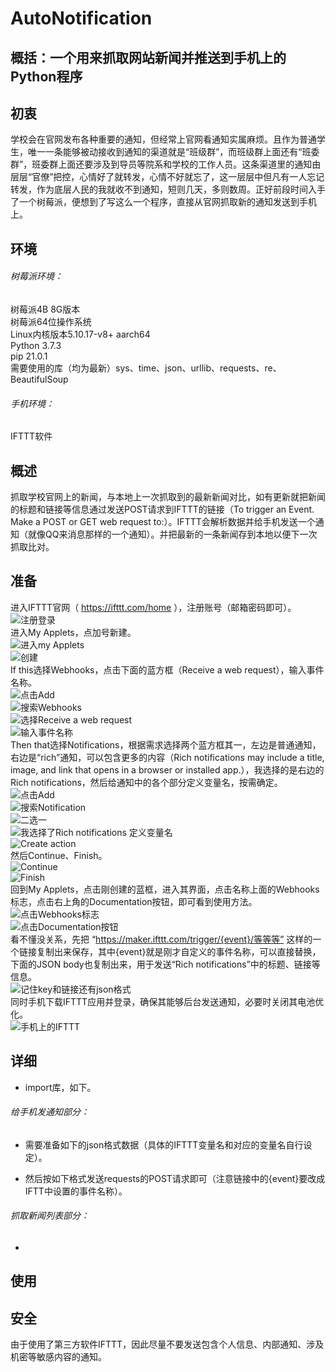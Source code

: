 # AutoNotification

## 概括：一个用来抓取网站新闻并推送到手机上的Python程序

## 初衷

学校会在官网发布各种重要的通知，但经常上官网看通知实属麻烦。且作为普通学生，唯一一条能够被动接收到通知的渠道就是“班级群”，而班级群上面还有“班委群”，班委群上面还要涉及到导员等院系和学校的工作人员。这条渠道里的通知由层层“官僚”把控，心情好了就转发，心情不好就忘了，这一层层中但凡有一人忘记转发，作为底层人民的我就收不到通知，短则几天，多则数周。正好前段时间入手了一个树莓派，便想到了写这么一个程序，直接从官网抓取新的通知发送到手机上。

## 环境

###### 树莓派环境：
树莓派4B 8G版本  
树莓派64位操作系统  
Linux内核版本5.10.17-v8+ aarch64  
Python 3.7.3  
pip 21.0.1  
需要使用的库（均为最新）sys、time、json、urllib、requests、re、BeautifulSoup

###### 手机环境：

IFTTT软件

## 概述

抓取学校官网上的新闻，与本地上一次抓取到的最新新闻对比，如有更新就把新闻的标题和链接等信息通过发送POST请求到IFTTT的链接（To trigger an Event. Make a POST or GET web request to:）。IFTTT会解析数据并给手机发送一个通知（就像QQ来消息那样的一个通知）。并把最新的一条新闻存到本地以便下一次抓取比对。

## 准备

进入IFTTT官网（ https://ifttt.com/home ），注册账号（邮箱密码即可）。  
![注册登录](https://github.com/Vistyxio/AutoNotification/blob/main/images/0%20(8).jpg)  
进入My Applets，点加号新建。  
![进入my Applets](https://github.com/Vistyxio/AutoNotification/blob/main/images/0%20(9).jpg)  
![创建](https://github.com/Vistyxio/AutoNotification/blob/main/images/0%20(12).jpg)  
If this选择Webhooks，点击下面的蓝方框（Receive a web request），输入事件名称。  
![点击Add](https://github.com/Vistyxio/AutoNotification/blob/main/images/0%20(13).jpg)  
![搜索Webhooks](https://github.com/Vistyxio/AutoNotification/blob/main/images/0%20(14).jpg)  
![选择Receive a web request](https://github.com/Vistyxio/AutoNotification/blob/main/images/0%20(15).jpg)  
![输入事件名称](https://github.com/Vistyxio/AutoNotification/blob/main/images/0%20(16).jpg)  
Then that选择Notifications，根据需求选择两个蓝方框其一，左边是普通通知，右边是“rich”通知，可以包含更多的内容（Rich notifications may include a title, image, and link that opens in a browser or installed app.），我选择的是右边的Rich notifications，然后给通知中的各个部分定义变量名，按需确定。  
![点击Add](https://github.com/Vistyxio/AutoNotification/blob/main/images/0%20(17).jpg)  
![搜索Notification](https://github.com/Vistyxio/AutoNotification/blob/main/images/0%20(18).jpg)  
![二选一](https://github.com/Vistyxio/AutoNotification/blob/main/images/0%20(19).jpg)  
![我选择了Rich notifications 定义变量名](https://github.com/Vistyxio/AutoNotification/blob/main/images/0%20(20).jpg)  
![Create action](https://github.com/Vistyxio/AutoNotification/blob/main/images/0%20(21).jpg)  
然后Continue、Finish。  
![Continue](https://github.com/Vistyxio/AutoNotification/blob/main/images/0%20(1).jpg)  
![Finish](https://github.com/Vistyxio/AutoNotification/blob/main/images/0%20(2).jpg)  
回到My Applets，点击刚创建的蓝框，进入其界面，点击名称上面的Webhooks标志，点击右上角的Documentation按钮，即可看到使用方法。  
![点击Webhooks标志](https://github.com/Vistyxio/AutoNotification/blob/main/images/0%20(3).jpg)  
![点击Documentation按钮](https://github.com/Vistyxio/AutoNotification/blob/main/images/0%20(4).jpg)  
看不懂没关系，先把 “https://maker.ifttt.com/trigger/{event}/等等等” 这样的一个链接复制出来保存，其中{event}就是刚才自定义的事件名称，可以直接替换，下面的JSON body也复制出来，用于发送“Rich notifications”中的标题、链接等信息。  
![记住key和链接还有json格式](https://github.com/Vistyxio/AutoNotification/blob/main/images/0%20(5).jpg)  
同时手机下载IFTTT应用并登录，确保其能够后台发送通知，必要时关闭其电池优化。  
![手机上的IFTTT](https://github.com/Vistyxio/AutoNotification/blob/main/images/0%20(7).jpg)  

## 详细

* import库，如下。

######  给手机发通知部分：

* 需要准备如下的json格式数据（具体的IFTTT变量名和对应的变量名自行设定）。

* 然后按如下格式发送requests的POST请求即可（注意链接中的{event}要改成IFTT中设置的事件名称）。

###### 抓取新闻列表部分：

* 

## 使用



## 安全

由于使用了第三方软件IFTTT，因此尽量不要发送包含个人信息、内部通知、涉及机密等敏感内容的通知。
